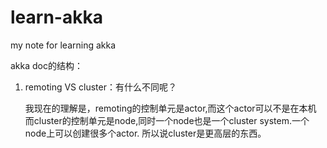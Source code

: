 learn-akka
==========

my note for learning akka

akka doc的结构：

1. remoting VS cluster：有什么不同呢？

   我现在的理解是，remoting的控制单元是actor,而这个actor可以不是在本机
   而cluster的控制单元是node,同时一个node也是一个cluster system.一个node上可以创建很多个actor.
   所以说cluster是更高层的东西。
   

